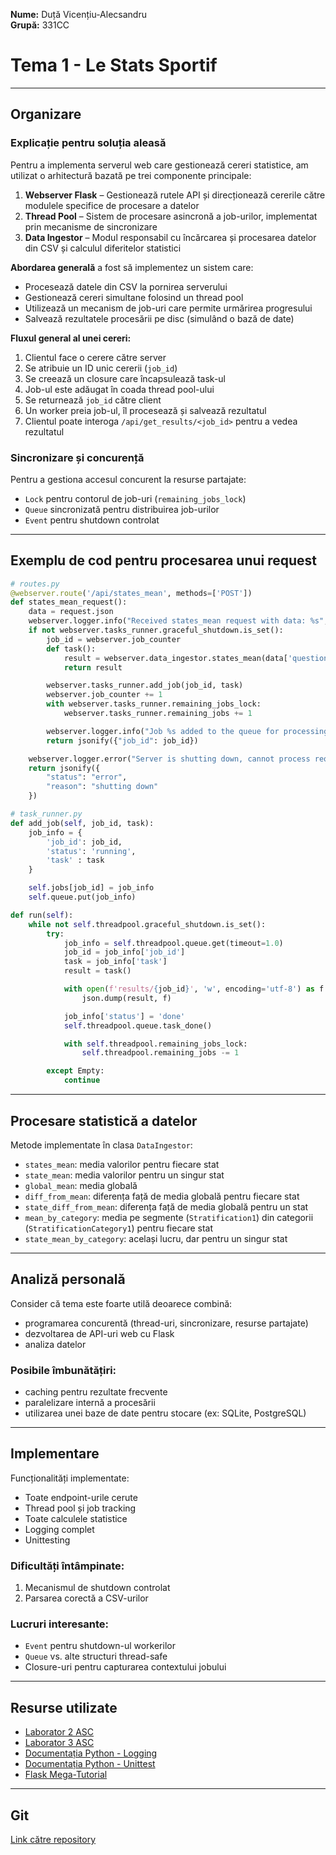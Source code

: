 **Nume:** Duță Vicențiu-Alecsandru  
**Grupă:** 331CC  

# Tema 1 - Le Stats Sportif

---

## Organizare

### Explicație pentru soluția aleasă

Pentru a implementa serverul web care gestionează cereri statistice, am utilizat o arhitectură bazată pe trei componente principale:

1. **Webserver Flask** – Gestionează rutele API și direcționează cererile către modulele specifice de procesare a datelor  
2. **Thread Pool** – Sistem de procesare asincronă a job-urilor, implementat prin mecanisme de sincronizare  
3. **Data Ingestor** – Modul responsabil cu încărcarea și procesarea datelor din CSV și calculul diferitelor statistici  

**Abordarea generală** a fost să implementez un sistem care:
- Procesează datele din CSV la pornirea serverului
- Gestionează cereri simultane folosind un thread pool
- Utilizează un mecanism de job-uri care permite urmărirea progresului
- Salvează rezultatele procesării pe disc (simulând o bază de date)

**Fluxul general al unei cereri:**
1. Clientul face o cerere către server
2. Se atribuie un ID unic cererii (`job_id`)
3. Se creează un closure care încapsulează task-ul
4. Job-ul este adăugat în coada thread pool-ului
5. Se returnează `job_id` către client
6. Un worker preia job-ul, îl procesează și salvează rezultatul
7. Clientul poate interoga `/api/get_results/<job_id>` pentru a vedea rezultatul

### Sincronizare și concurență

Pentru a gestiona accesul concurent la resurse partajate:
- `Lock` pentru contorul de job-uri (`remaining_jobs_lock`)
- `Queue` sincronizată pentru distribuirea job-urilor
- `Event` pentru shutdown controlat

---

## Exemplu de cod pentru procesarea unui request

```python
# routes.py
@webserver.route('/api/states_mean', methods=['POST'])
def states_mean_request():
    data = request.json
    webserver.logger.info("Received states_mean request with data: %s", data)
    if not webserver.tasks_runner.graceful_shutdown.is_set():
        job_id = webserver.job_counter
        def task():
            result = webserver.data_ingestor.states_mean(data['question'])
            return result

        webserver.tasks_runner.add_job(job_id, task)
        webserver.job_counter += 1
        with webserver.tasks_runner.remaining_jobs_lock:
            webserver.tasks_runner.remaining_jobs += 1

        webserver.logger.info("Job %s added to the queue for processing.", job_id)
        return jsonify({"job_id": job_id})

    webserver.logger.error("Server is shutting down, cannot process request.")
    return jsonify({
        "status": "error",
        "reason": "shutting down"
    })
```

```python
# task_runner.py
def add_job(self, job_id, task):
    job_info = {
        'job_id': job_id,
        'status': 'running',
        'task' : task
    }

    self.jobs[job_id] = job_info
    self.queue.put(job_info)

def run(self):
    while not self.threadpool.graceful_shutdown.is_set():
        try:
            job_info = self.threadpool.queue.get(timeout=1.0)
            job_id = job_info['job_id']
            task = job_info['task']
            result = task()

            with open(f'results/{job_id}', 'w', encoding='utf-8') as f:
                json.dump(result, f)

            job_info['status'] = 'done'
            self.threadpool.queue.task_done()

            with self.threadpool.remaining_jobs_lock:
                self.threadpool.remaining_jobs -= 1

        except Empty:
            continue
```

---

## Procesare statistică a datelor

Metode implementate în clasa `DataIngestor`:

- `states_mean`: media valorilor pentru fiecare stat  
- `state_mean`: media valorilor pentru un singur stat  
- `global_mean`: media globală  
- `diff_from_mean`: diferența față de media globală pentru fiecare stat  
- `state_diff_from_mean`: diferența față de media globală pentru un stat  
- `mean_by_category`: media pe segmente (`Stratification1`) din categorii (`StratificationCategory1`) pentru fiecare stat  
- `state_mean_by_category`: același lucru, dar pentru un singur stat  

---

## Analiză personală

Consider că tema este foarte utilă deoarece combină:
- programarea concurentă (thread-uri, sincronizare, resurse partajate)
- dezvoltarea de API-uri web cu Flask
- analiza datelor

### Posibile îmbunătățiri:
- caching pentru rezultate frecvente  
- paralelizare internă a procesării  
- utilizarea unei baze de date pentru stocare (ex: SQLite, PostgreSQL)

---

## Implementare

Funcționalități implementate:
- Toate endpoint-urile cerute
- Thread pool și job tracking
- Toate calculele statistice
- Logging complet
- Unittesting

### Dificultăți întâmpinate:
1. Mecanismul de shutdown controlat
2. Parsarea corectă a CSV-urilor

### Lucruri interesante:
- `Event` pentru shutdown-ul workerilor  
- `Queue` vs. alte structuri thread-safe  
- Closure-uri pentru capturarea contextului jobului  

---

## Resurse utilizate

- [Laborator 2 ASC](https://ocw.cs.pub.ro/courses/asc/laboratoare/02)  
- [Laborator 3 ASC](https://ocw.cs.pub.ro/courses/asc/laboratoare/03)  
- [Documentația Python - Logging](https://docs.python.org/3/library/logging.html)  
- [Documentația Python - Unittest](https://docs.python.org/3/library/unittest.html)  
- [Flask Mega-Tutorial](https://blog.miguelgrinberg.com/post/the-flask-mega-tutorial-part-i-hello-world)

---

## Git

[Link către repository](https://github.com/VicentiuDuta/ASC-Tema1-LeStatsSportif)
